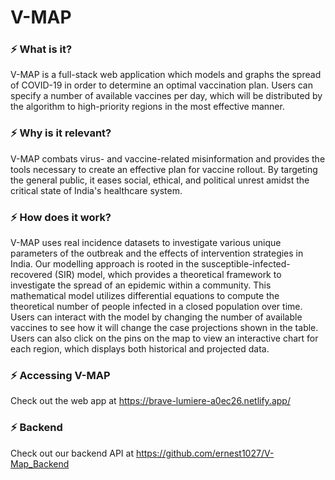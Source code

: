 # V-MAP

### ⚡ What is it?
V-MAP is a full-stack web application which models and graphs the spread of COVID-19 in order to determine an optimal vaccination plan. Users can specify a number of available vaccines per day, which will be distributed by the algorithm to high-priority regions in the most effective manner.

### ⚡ Why is it relevant? 
V-MAP combats virus- and vaccine-related misinformation and provides the tools necessary to create an effective plan for vaccine rollout. By targeting the general public, it eases social, ethical, and political unrest amidst the critical state of India's healthcare system.

### ⚡ How does it work?
V-MAP uses real incidence datasets to investigate various unique parameters of the outbreak and the effects of intervention strategies in India. Our modelling approach is rooted in the susceptible-infected-recovered (SIR) model, which provides a theoretical framework to investigate the spread of an epidemic within a community. This mathematical model utilizes differential equations to compute the theoretical number of people infected in a closed population over time. Users can interact with the model by changing the number of available vaccines to see how it will change the case projections shown in the table. Users can also click on the pins on the map to view an interactive chart for each region, which displays both historical and projected data.

### ⚡ Accessing V-MAP
Check out the web app at https://brave-lumiere-a0ec26.netlify.app/

### ⚡ Backend
Check out our backend API at https://github.com/ernest1027/V-Map_Backend

